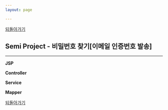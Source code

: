 ```yaml
---
layout: page

---
```


[되돌아가기](https://leesohyeon96.github.io/semiprojectcode/#first)

## Semi Project - 비밀번호 찾기[이메일 인증번호 발송]  
***

**JSP**
<script src="https://gist.github.com/leesohyeon96/e146794f17d53f544a2738c1259824de.js"></script>  
    
**Controller**
<script src="https://gist.github.com/leesohyeon96/fbbd8defccd8ff27710502454972ea74.js"></script>  

**Service**
<script src="https://gist.github.com/leesohyeon96/d2043d067fd4e16eb4960edcc86cb3f3.js"></script>  

**Mapper**
<script src="https://gist.github.com/leesohyeon96/7856326263d5235e19a57f5c3b17a26c.js"></script>


[되돌아가기](https://leesohyeon96.github.io/semiprojectcode/#first)


